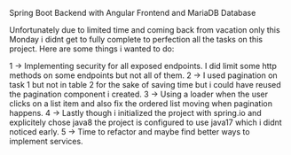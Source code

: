 Spring Boot Backend with Angular Frontend and MariaDB Database

Unfortunately due to limited time and coming back from vacation only this Monday i didnt get to fully complete to perfection all the tasks on this project.
Here are some things i wanted to do: 

1 -> Implementing security for all exposed endpoints. I did limit some http methods on some endpoints but not all of them. 
2 -> I used pagination on task 1 but not in table 2 for the sake of saving time but i could have reused the pagination component i created.
3 -> Using a loader when the user clicks on a list item and also fix the ordered list moving when pagination happens.
4 -> Lastly though i initialized the project with spring.io and explicitely chose java8 the project is configured to use java17 which i didnt noticed early.
5 -> Time to refactor and maybe find better ways to implement services.


